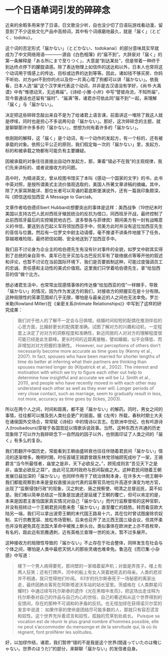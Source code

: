 # 一个日语单词引发的碎碎念

近来的余暇多用来学了日语，日文歌没少听，自也没少切了日语玩游戏看动漫，留意到了不少这些文化产品中高频词，其中有个词琢磨地最久，就是「届く」（とどく、todoku）。

这个词的否定形式「届かない」（とどかない、todokanai）的部分意味其实早就成为了中文网络用语————源自《白色相簿》的“届不到”。大辞泉对「届く」的第一条解释是「ある所にまで至りつく」，大意是“到达某处”，但是带着一种终于到达终点停下的朦胧语感。除了表达物理上如信件的送达和以外，日本人也常将这个动词用于情感上的传达、目标或边界的达到等等。因此，诸如钱不够买房、你妈不听劝、对方get不到你的点以及你一片真心喂了狗都可以讲「届かない」。依我看，日本人选“届”这个汉字来代表这个动词，并非是古汉语没有学好，《尚书·大禹谟》中有“惟德动天，无远弗届”，《诗经·小雅·小弁》中写“譬彼舟流，不知所届”，现今普通话也还留有“届时”、“届满”等，诸君亦可依此同“届不到”一起，来理解「届く」与「届かない」。

决定把这些碎碎念敲出来自不是为了给诸君上语言课，前面讲这一堆除了我这人就是啰嗦，同时也是担心不多说两句会「届かない」。那好，这次碎碎念的主题，就是聊聊那许许多多的「届かない」，想想为何有着许多的「届かない」。

依刚刚的解释，这「届く」是个动词，有一个动作的发起方，有一个标的，还有被承载的对象。依照公平公正的原则，我们假定每一次的「届かない」里，发起方、标的和被承载之物都有可能负有主要嫌疑。

因被承载的对象往往直接出自动作发起方，那，秉着“错必不在我”的主观规律，我们先来讲标的、或者说接收方的问题。

高中时，为精进英文，曾从校图书馆买了本叫《感动一个国家的文字》的书，此书中英对照，是按所谓美式主流价值观选取的，美国人所著文章讲稿的摘编。其中，除了大家耳熟能详、那位长者可以背诵的葛底斯堡演说外，还有一篇我印象颇深，叫《把信送给加西亚 A Message to Garcia》。

文章作者哈伯德(Elbert Hubbard)想要突出的事体是这样：美西战争（19世纪末时美国以支持古巴人民对西班牙殖民统治的反抗为借口，同西班牙开战，最终控制了此前西班牙最后的实控殖民地古巴、波多黎各与菲律宾）期间美方有一封有战略意义的书信，要送到古巴起义军将领加西亚手中，但美方此时并没有这位加西亚先生的音信与位置。然后有一位罗文中尉主动请缨，毫不推诿不讲条件地接下了任务，穿越艰难险阻，最终把信如期、安全地送到了加西亚手中。

我们且不讨论身为企业主的哈伯德先生有没有针对事件的全貌，如罗文中尉其实得到了总统的亲自背书、美军已在牙买加与古巴反抗军有了联络据点等等开他的叙述和评论，也暂不讨论在当前国际环境下、我们是否要抵制这种，可能过度强调员工的忠诚、责任感和主动性的美式价值观。这里我们只学着哈伯德先生，拿“给加西亚的信”做个比方。

想必诸君生活中，也常常出现感情事体的传达像“给加西亚的信”一样棘手，导致「届かない」的情况，因为作为发送方的我们，对接收方的把握实在是十分有限。这种局限性的笼罩范围却几乎无限，哪怕是与最亲近的人之间也无法幸免。罗兰·米勒(Rowland Miller)在《亲密关系(Intimate Relationships)》中写到了这样的研究成果：

> 我们对于他人的了解不一定会与日俱增。结婚时间较短的配偶在推测伴侣的心思方面，比婚龄更长的配偶更准确。试图了解对方的兴趣和动机，一定程度上决定了对对方的洞察程度和准确性，新近同居的人对对方的理解程度很可能已经是此生巅峰。更长时间的近距离接触，譬如婚姻，似乎会降低、而非增加对对方把握的准确性。
> However, our perceptions of others don’t necessarily become more accurate as time goes by (Kenny et al., 2007). In fact, spouses who have been married for shorter lengths of time do better at inferring what their partners are thinking than spouses married longer do (Kilpatrick et al., 2002). The interest and motivation with which we try to figure each other out help to determine how insightful and accurate we will be (J. Smith et al., 2011), and people who have recently moved in with each other may understand each other as well as they ever will. Longer periods of very close contact, such as marriage, seem to gradually result in less, not more, accuracy as time goes by (Ickes, 2003).

所以在两个人之间，时间和距离，都不是「届かない」的解药。同时，男女之间的事情，往往都可以推及到人类社会更广的层面。据《左传》所载，春秋时期士大夫在诸侯国外交场合，常常赋《诗经》中的情诗以言志。在欧洲中世纪，也有吟游诗人(troubadours)穿梭于各国宫廷以情歌诉说政事。当然，这种东西方共通的历史现象除了可以作为我碎碎念下一自然段的因子以外，也侧面印证了人类之间的「届く」有多么的复杂。

我们若翻开中国历史，常能看到王朝由盛转衰也往往伴随着君民间「届かない」情况的逐渐增多。晚明时期，时任首辅王锡爵曾跟东林党领袖顾宪成吵了一架，王锡爵言“当今所最怪者，庙堂之是非，天下必欲反之。”，顾宪成则言“吾见天下之是非，庙堂必欲反之耳!”，由此可见其时政府与民间裂痕之大。这种君民间随着王朝发展日益加深的「届かない」也同样作用于了统治体制本身，在许多大一统王朝中我们都能观察到本来是皇权直接派出代表的监察官员地位升高逐步演变为地方官，出现了“监察侵蚀行政”的现象，汉之刺史、唐之按察使、明清之总督巡抚，莫不如是。我们难以简单总结这一现象是加速还是延缓了王朝的覆亡，但可以肯定的是，本来是因君主害怕国家真实情况对自己「届かない」而代行监察督核的这种官职，并没有扭转过一个王朝君民间愈来愈「届かない」直至覆亡的趋势。转而看亚欧大陆另一端，我们可以拿出波旁王朝的末代国王路易十六，其在位时曾试图废除农奴制、实行宗教宽容、放松市场管制，后来也召开了法兰西王国三级会议，但其怀柔也并没有避免其在法国大革命中被推上断头台。类似事体在欧洲史上亦不胜枚举，有名的，距此远有凯撒遇刺，近有英格兰查理一世的处决，暂不过多展开。

这种接收方的局限性导致的「届かない」不止存在于社会整体，同样发生在社会与个体之间，哪怕是人类中最悲天悯人的那些灵魂也难幸免。鲁迅在《而已集·小杂感》中写道：
> 楼下一个男人病得要死，那间壁的一家唱着留声机；对面是弄孩子。楼上有两人狂笑；还有打牌声。河中的船上有女人哭着她死去的母亲。人类的悲欢并不相通，我只觉得他们吵闹。
83岁的托尔斯泰死于一场秘密的离家出走，最终因肺炎客死在阿斯塔波沃车站的站长室里。茨威格在《人类群星闪耀时》中通过续写托尔斯泰的遗作《光在黑暗中发亮》，把这场出走诠释为托尔斯泰对自己的作品与自己内心的世俗，自己的著述和从这个世界得到的反馈间，存在的那种不可调和的矛盾的反抗。也无怪加缪在获得诺贝尔奖的发言中说道：
>如果作家的使命是团结尽可能多数的人，那就只有容忍谎言和奴性。这个世界充斥着谎言和奴性，孤独的荒草到处疯长。
>Puisque sa vocation est de réunir le plus grand nombre d’hommes possible, elle ne peut s’accommoder du mensonge et de la servitude qui, là où ils règnent, font proliférer les solitudes.

好，以加缪作结，诸君，我们暂停“错的不是我是这个世界(間違っていたのは俺じゃない。世界のほうだ)”的部分，来聊聊「届かない」的发信者自身。